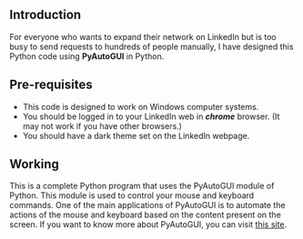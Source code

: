 ## Introduction
For everyone who wants to expand their network on LinkedIn but is too busy to send requests to hundreds of people manually, I have designed this Python code using **PyAutoGUI** in Python. 

## Pre-requisites
* This code is designed to work on Windows computer systems.
* You should be logged in to your LinkedIn web in **_chrome_** browser. (It may not work if you have other browsers.)
* You should have a dark theme set on the LinkedIn webpage.

## Working
This is a complete Python program that uses the PyAutoGUI module of Python. This module is used to control your mouse and keyboard commands. One of the main applications of PyAutoGUI is to automate the actions of the mouse and keyboard based on the content present on the screen. If you want to know more about PyAutoGUI, you can visit [this site](https://pyautogui.readthedocs.io/en/latest/).
